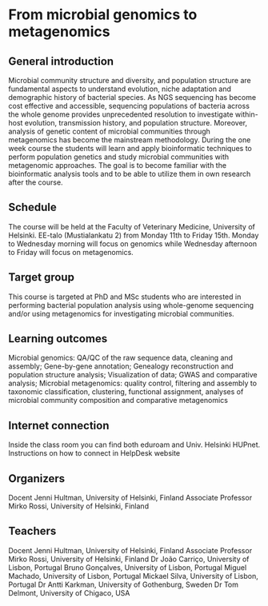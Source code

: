 # From microbial genomics to metagenomics
## General introduction
Microbial community structure and diversity, and population structure are fundamental aspects to understand evolution, niche adaptation and demographic history of bacterial species. As NGS sequencing has become cost effective and accessible, sequencing populations of bacteria across the whole genome provides unprecedented resolution to investigate within-host evolution, transmission history, and population structure. Moreover, analysis of genetic content of microbial communities through metagenomics has become the mainstream methodology. During the one week course the students will learn and apply bioinformatic techniques to perform population genetics and study microbial communities with metagenomic approaches. The goal is to become familiar with the bioinformatic analysis tools and to be able to utilize them in own research after the course.
## Schedule
The course will be held at the Faculty of Veterinary Medicine, University of Helsinki. EE-talo (Mustialankatu 2) from Monday 11th to Friday 15th. 
Monday to Wednesday morning will focus on genomics while Wednesday afternoon to Friday will focus on metagenomics.
## Target group
This course is targeted at PhD and MSc students who are interested in performing bacterial population analysis using whole-genome sequencing and/or using metagenomics for investigating microbial communities.
## Learning outcomes
Microbial genomics: QA/QC of the raw sequence data, cleaning and assembly; Gene-by-gene annotation; Genealogy reconstruction and population structure analysis; Visualization of data; GWAS and comparative analysis; Microbial metagenomics: quality control, filtering and assembly to taxonomic classification, clustering, functional assignment, analyses of microbial community composition and comparative metagenomics
## Internet connection 
Inside the class room you can find both eduroam and Univ. Helsinki HUPnet. Instructions on how to connect in HelpDesk website
## Organizers
Docent Jenni Hultman, University of Helsinki, Finland
Associate Professor Mirko Rossi, University of Helsinki, Finland
## Teachers
Docent Jenni Hultman, University of Helsinki, Finland
Associate Professor Mirko Rossi, University of Helsinki, Finland
Dr João Carriço, University of Lisbon, Portugal
Bruno Gonçalves, University of Lisbon, Portugal
Miguel Machado, University of Lisbon, Portugal
Mickael Silva, University of Lisbon, Portugal 
Dr Antti Karkman, University of Gothenburg, Sweden
Dr Tom Delmont, University of Chigaco, USA
